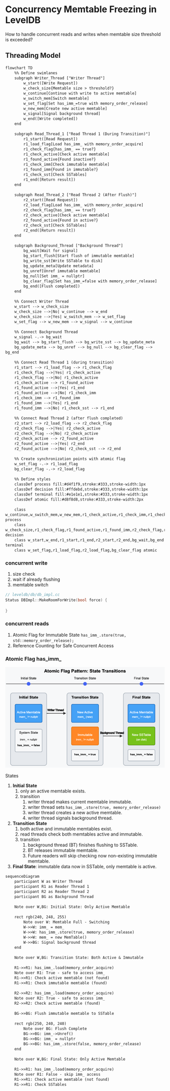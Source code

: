 # Concurrency Memtable Freezing in LevelDB

How to handle concurrent reads and writes when memtable size threshold is exceeded?

## Threading Model

```mermaid
flowchart TD
    %% Define swimlanes
    subgraph Writer_Thread ["Writer Thread"]
        w_start([Write Request])
        w_check_size{Memtable size > threshold?}
        w_continue[Continue with write to active memtable]
        w_switch_mem[Switch memtable]
        w_set_flag[Set has_imm_=true with memory_order_release]
        w_new_mem[Create new active memtable]
        w_signal[Signal background thread]
        w_end([Write completed])
    end

    subgraph Read_Thread_1 ["Read Thread 1 (During Transition)"]
        r1_start([Read Request])
        r1_load_flag[Load has_imm_ with memory_order_acquire]
        r1_check_flag{has_imm_ == true?}
        r1_check_active[Check active memtable]
        r1_found_active{Found inactive?}
        r1_check_imm[Check immutable memtable]
        r1_found_imm{Found in immutable?}
        r1_check_sst[Check SSTables]
        r1_end([Return result])
    end

    subgraph Read_Thread_2 ["Read Thread 2 (After Flush)"]
        r2_start([Read Request])
        r2_load_flag[Load has_imm_ with memory_order_acquire]
        r2_check_flag{has_imm_ == true?}
        r2_check_active[Check active memtable]
        r2_found_active{Found in active?}
        r2_check_sst[Check SSTables]
        r2_end([Return result])
    end

    subgraph Background_Thread ["Background Thread"]
        bg_wait[Wait for signal]
        bg_start_flush[Start flush of immutable memtable]
        bg_write_sst[Write SSTable to disk]
        bg_update_meta[Update metadata]
        bg_unref[Unref immutable memtable]
        bg_null[Set imm_ = nullptr]
        bg_clear_flag[Set has_imm_=false with memory_order_release]
        bg_end([Flush completed])
    end

    %% Connect Writer Thread
    w_start --> w_check_size
    w_check_size -->|No| w_continue --> w_end
    w_check_size -->|Yes| w_switch_mem --> w_set_flag
    w_set_flag --> w_new_mem --> w_signal --> w_continue

    %% Connect Background Thread
    w_signal -.-> bg_wait
    bg_wait --> bg_start_flush --> bg_write_sst --> bg_update_meta
    bg_update_meta --> bg_unref --> bg_null --> bg_clear_flag --> bg_end

    %% Connect Read Thread 1 (during transition)
    r1_start --> r1_load_flag --> r1_check_flag
    r1_check_flag -->|Yes| r1_check_active
    r1_check_flag -->|No| r1_check_active
    r1_check_active --> r1_found_active
    r1_found_active -->|Yes| r1_end
    r1_found_active -->|No| r1_check_imm
    r1_check_imm --> r1_found_imm
    r1_found_imm -->|Yes| r1_end
    r1_found_imm -->|No| r1_check_sst --> r1_end

    %% Connect Read Thread 2 (after flush completed)
    r2_start --> r2_load_flag --> r2_check_flag
    r2_check_flag -->|Yes| r2_check_active
    r2_check_flag -->|No| r2_check_active
    r2_check_active --> r2_found_active
    r2_found_active -->|Yes| r2_end
    r2_found_active -->|No| r2_check_sst --> r2_end

    %% Create synchronization points with atomic flag
    w_set_flag -.-> r1_load_flag
    bg_clear_flag -.-> r2_load_flag

    %% Define styles
    classDef process fill:#d4f1f9,stroke:#333,stroke-width:1px
    classDef decision fill:#ffdebd,stroke:#333,stroke-width:1px
    classDef terminal fill:#e1e1e1,stroke:#333,stroke-width:1px
    classDef atomic fill:#d8f8d8,stroke:#333,stroke-width:2px

    class w_continue,w_switch_mem,w_new_mem,r1_check_active,r1_check_imm,r1_check_sst,r2_check_active,r2_check_sst,bg_start_flush,bg_write_sst,bg_update_meta,bg_unref,bg_null process
    class w_check_size,r1_check_flag,r1_found_active,r1_found_imm,r2_check_flag,r2_found_active decision
    class w_start,w_end,r1_start,r1_end,r2_start,r2_end,bg_wait,bg_end terminal
    class w_set_flag,r1_load_flag,r2_load_flag,bg_clear_flag atomic
```


### concurrent write
1. size check
2. wait if already flushing
3. memtable switch

```cpp
// leveldb/db/db_impl.cc
Status DBImpl::MakeRoomForWrite(bool force) {

}
```

### concurrent reads

1. Atomic Flag for Immutable State `has_imm_.store(true, std::memory_order_release);`
2. Reference Counting for Safe Concurrent Access

### Atomic Flag has_imm_

![atomic flag](./atomic_flag.png)

States
1. **Initial State**
   1. only an active memtable exists.
   2. transition
      1. writer thread makes current memtable immutable.
      2. writer thread sets `has_imm_.store(true, memory_order_release)`
      3. writer thread creates a new active memtable.
      4. writer thread signals background thread.
2. **Transition State** 
   1. both active and immutable memtables exist. 
   2. read threads check both memtables active and immutable.
   3. transition
      1. background thread (BT) finishes flushing to SSTable.
      2. BT releases immutable memtable.
      3. Future readers will skip checking now non-existing immutable memtable.
3. **Final State**: immutable data now in SSTable, only memtable is active.

```mermaid
sequenceDiagram
    participant W as Writer Thread
    participant R1 as Reader Thread 1
    participant R2 as Reader Thread 2
    participant BG as Background Thread
    
    Note over W,BG: Initial State: Only Active Memtable
    
    rect rgb(240, 248, 255)
        Note over W: Memtable Full - Switching
        W->>W: imm_ = mem_
        W->>W: has_imm_.store(true, memory_order_release)
        W->>W: mem_ = new MemTable()
        W->>BG: Signal background thread
    end
    
    Note over W,BG: Transition State: Both Active & Immutable
    
    R1->>R1: has_imm_.load(memory_order_acquire)
    Note over R1: True - safe to access imm_
    R1->>R1: Check active memtable (not found)
    R1->>R1: Check immutable memtable (found)
    
    R2->>R2: has_imm_.load(memory_order_acquire)
    Note over R2: True - safe to access imm_
    R2->>R2: Check active memtable (found)
    
    BG->>BG: Flush immutable memtable to SSTable
    
    rect rgb(250, 240, 240)
        Note over BG: Flush Complete
        BG->>BG: imm_->Unref()
        BG->>BG: imm_ = nullptr
        BG->>BG: has_imm_.store(false, memory_order_release)
    end
    
    Note over W,BG: Final State: Only Active Memtable
    
    R1->>R1: has_imm_.load(memory_order_acquire)
    Note over R1: False - skip imm_ access
    R1->>R1: Check active memtable (not found)
    R1->>R1: Check SSTables
```